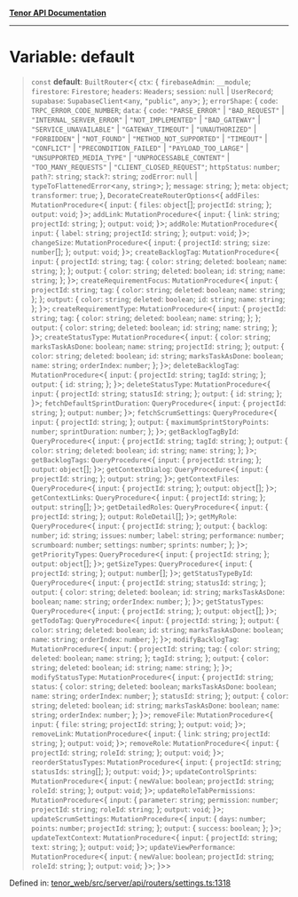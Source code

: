[**Tenor API Documentation**](../../README.md)

***

# Variable: default

> `const` **default**: `BuiltRouter`\<\{ `ctx`: \{ `firebaseAdmin`: `__module`; `firestore`: `Firestore`; `headers`: `Headers`; `session`: `null` \| `UserRecord`; `supabase`: `SupabaseClient`\<`any`, `"public"`, `any`\>; \}; `errorShape`: \{ `code`: `TRPC_ERROR_CODE_NUMBER`; `data`: \{ `code`: `"PARSE_ERROR"` \| `"BAD_REQUEST"` \| `"INTERNAL_SERVER_ERROR"` \| `"NOT_IMPLEMENTED"` \| `"BAD_GATEWAY"` \| `"SERVICE_UNAVAILABLE"` \| `"GATEWAY_TIMEOUT"` \| `"UNAUTHORIZED"` \| `"FORBIDDEN"` \| `"NOT_FOUND"` \| `"METHOD_NOT_SUPPORTED"` \| `"TIMEOUT"` \| `"CONFLICT"` \| `"PRECONDITION_FAILED"` \| `"PAYLOAD_TOO_LARGE"` \| `"UNSUPPORTED_MEDIA_TYPE"` \| `"UNPROCESSABLE_CONTENT"` \| `"TOO_MANY_REQUESTS"` \| `"CLIENT_CLOSED_REQUEST"`; `httpStatus`: `number`; `path?`: `string`; `stack?`: `string`; `zodError`: `null` \| `typeToFlattenedError`\<`any`, `string`\>; \}; `message`: `string`; \}; `meta`: `object`; `transformer`: `true`; \}, `DecorateCreateRouterOptions`\<\{ `addFiles`: `MutationProcedure`\<\{ `input`: \{ `files`: `object`[]; `projectId`: `string`; \}; `output`: `void`; \}\>; `addLink`: `MutationProcedure`\<\{ `input`: \{ `link`: `string`; `projectId`: `string`; \}; `output`: `void`; \}\>; `addRole`: `MutationProcedure`\<\{ `input`: \{ `label`: `string`; `projectId`: `string`; \}; `output`: `void`; \}\>; `changeSize`: `MutationProcedure`\<\{ `input`: \{ `projectId`: `string`; `size`: `number`[]; \}; `output`: `void`; \}\>; `createBacklogTag`: `MutationProcedure`\<\{ `input`: \{ `projectId`: `string`; `tag`: \{ `color`: `string`; `deleted`: `boolean`; `name`: `string`; \}; \}; `output`: \{ `color`: `string`; `deleted`: `boolean`; `id`: `string`; `name`: `string`; \}; \}\>; `createRequirementFocus`: `MutationProcedure`\<\{ `input`: \{ `projectId`: `string`; `tag`: \{ `color`: `string`; `deleted`: `boolean`; `name`: `string`; \}; \}; `output`: \{ `color`: `string`; `deleted`: `boolean`; `id`: `string`; `name`: `string`; \}; \}\>; `createRequirementType`: `MutationProcedure`\<\{ `input`: \{ `projectId`: `string`; `tag`: \{ `color`: `string`; `deleted`: `boolean`; `name`: `string`; \}; \}; `output`: \{ `color`: `string`; `deleted`: `boolean`; `id`: `string`; `name`: `string`; \}; \}\>; `createStatusType`: `MutationProcedure`\<\{ `input`: \{ `color`: `string`; `marksTaskAsDone`: `boolean`; `name`: `string`; `projectId`: `string`; \}; `output`: \{ `color`: `string`; `deleted`: `boolean`; `id`: `string`; `marksTaskAsDone`: `boolean`; `name`: `string`; `orderIndex`: `number`; \}; \}\>; `deleteBacklogTag`: `MutationProcedure`\<\{ `input`: \{ `projectId`: `string`; `tagId`: `string`; \}; `output`: \{ `id`: `string`; \}; \}\>; `deleteStatusType`: `MutationProcedure`\<\{ `input`: \{ `projectId`: `string`; `statusId`: `string`; \}; `output`: \{ `id`: `string`; \}; \}\>; `fetchDefaultSprintDuration`: `QueryProcedure`\<\{ `input`: \{ `projectId`: `string`; \}; `output`: `number`; \}\>; `fetchScrumSettings`: `QueryProcedure`\<\{ `input`: \{ `projectId`: `string`; \}; `output`: \{ `maximumSprintStoryPoints`: `number`; `sprintDuration`: `number`; \}; \}\>; `getBacklogTagById`: `QueryProcedure`\<\{ `input`: \{ `projectId`: `string`; `tagId`: `string`; \}; `output`: \{ `color`: `string`; `deleted`: `boolean`; `id`: `string`; `name`: `string`; \}; \}\>; `getBacklogTags`: `QueryProcedure`\<\{ `input`: \{ `projectId`: `string`; \}; `output`: `object`[]; \}\>; `getContextDialog`: `QueryProcedure`\<\{ `input`: \{ `projectId`: `string`; \}; `output`: `string`; \}\>; `getContextFiles`: `QueryProcedure`\<\{ `input`: \{ `projectId`: `string`; \}; `output`: `object`[]; \}\>; `getContextLinks`: `QueryProcedure`\<\{ `input`: \{ `projectId`: `string`; \}; `output`: `string`[]; \}\>; `getDetailedRoles`: `QueryProcedure`\<\{ `input`: \{ `projectId`: `string`; \}; `output`: `RoleDetail`[]; \}\>; `getMyRole`: `QueryProcedure`\<\{ `input`: \{ `projectId`: `string`; \}; `output`: \{ `backlog`: `number`; `id`: `string`; `issues`: `number`; `label`: `string`; `performance`: `number`; `scrumboard`: `number`; `settings`: `number`; `sprints`: `number`; \}; \}\>; `getPriorityTypes`: `QueryProcedure`\<\{ `input`: \{ `projectId`: `string`; \}; `output`: `object`[]; \}\>; `getSizeTypes`: `QueryProcedure`\<\{ `input`: \{ `projectId`: `string`; \}; `output`: `number`[]; \}\>; `getStatusTypeById`: `QueryProcedure`\<\{ `input`: \{ `projectId`: `string`; `statusId`: `string`; \}; `output`: \{ `color`: `string`; `deleted`: `boolean`; `id`: `string`; `marksTaskAsDone`: `boolean`; `name`: `string`; `orderIndex`: `number`; \}; \}\>; `getStatusTypes`: `QueryProcedure`\<\{ `input`: \{ `projectId`: `string`; \}; `output`: `object`[]; \}\>; `getTodoTag`: `QueryProcedure`\<\{ `input`: \{ `projectId`: `string`; \}; `output`: \{ `color`: `string`; `deleted`: `boolean`; `id`: `string`; `marksTaskAsDone`: `boolean`; `name`: `string`; `orderIndex`: `number`; \}; \}\>; `modifyBacklogTag`: `MutationProcedure`\<\{ `input`: \{ `projectId`: `string`; `tag`: \{ `color`: `string`; `deleted`: `boolean`; `name`: `string`; \}; `tagId`: `string`; \}; `output`: \{ `color`: `string`; `deleted`: `boolean`; `id`: `string`; `name`: `string`; \}; \}\>; `modifyStatusType`: `MutationProcedure`\<\{ `input`: \{ `projectId`: `string`; `status`: \{ `color`: `string`; `deleted`: `boolean`; `marksTaskAsDone`: `boolean`; `name`: `string`; `orderIndex`: `number`; \}; `statusId`: `string`; \}; `output`: \{ `color`: `string`; `deleted`: `boolean`; `id`: `string`; `marksTaskAsDone`: `boolean`; `name`: `string`; `orderIndex`: `number`; \}; \}\>; `removeFile`: `MutationProcedure`\<\{ `input`: \{ `file`: `string`; `projectId`: `string`; \}; `output`: `void`; \}\>; `removeLink`: `MutationProcedure`\<\{ `input`: \{ `link`: `string`; `projectId`: `string`; \}; `output`: `void`; \}\>; `removeRole`: `MutationProcedure`\<\{ `input`: \{ `projectId`: `string`; `roleId`: `string`; \}; `output`: `void`; \}\>; `reorderStatusTypes`: `MutationProcedure`\<\{ `input`: \{ `projectId`: `string`; `statusIds`: `string`[]; \}; `output`: `void`; \}\>; `updateControlSprints`: `MutationProcedure`\<\{ `input`: \{ `newValue`: `boolean`; `projectId`: `string`; `roleId`: `string`; \}; `output`: `void`; \}\>; `updateRoleTabPermissions`: `MutationProcedure`\<\{ `input`: \{ `parameter`: `string`; `permission`: `number`; `projectId`: `string`; `roleId`: `string`; \}; `output`: `void`; \}\>; `updateScrumSettings`: `MutationProcedure`\<\{ `input`: \{ `days`: `number`; `points`: `number`; `projectId`: `string`; \}; `output`: \{ `success`: `boolean`; \}; \}\>; `updateTextContext`: `MutationProcedure`\<\{ `input`: \{ `projectId`: `string`; `text`: `string`; \}; `output`: `void`; \}\>; `updateViewPerformance`: `MutationProcedure`\<\{ `input`: \{ `newValue`: `boolean`; `projectId`: `string`; `roleId`: `string`; \}; `output`: `void`; \}\>; \}\>\>

Defined in: [tenor\_web/src/server/api/routers/settings.ts:1318](https://github.com/Apantli/Tenor/blob/b33873959b5093fc3e3d66ac4f230a78a6395bbd/tenor_web/src/server/api/routers/settings.ts#L1318)
